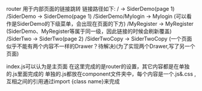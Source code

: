 router 用于内部页面的链接跳转
链接路径如下:
/ -> SiderDemo(page 1)
/SiderDemo -> SiderDemo(page 1)
/SiderDemo/Mylogin -> Mylogin (可以看作是SiderDemo的下级菜单，会出现在页面的下方)
/MyRegister -> MyRegister     (SiderDemo、MyRegister等属于同一级，因此链接的时候会刷新覆盖)
/SiderTwo -> SiderTwo(page 2)
/SiderTwoCopy -> SiderTwoCopy   (一个页面似乎不能有两个内容不一样的Drawer？待解决)(为了实现两个Drawer,写了另一个页面)

index.js可以认为是主页面
在这里完成的是router的设置，其它内容都是在单独的.js里面完成的
单独的.js都放在component文件夹中，每个内容是一个.js&.css ,互相之间的引用通过import {class name}来完成
